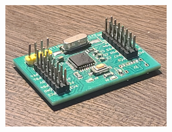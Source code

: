 ![STM8 Dev Board](https://github.com/ControlledChaosCorner/STM8---Devboard---V1/blob/main/20250907_102135.jpg)
